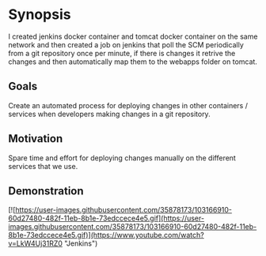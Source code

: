 # Synopsis

I created jenkins docker container and tomcat docker container on the same network and then created a job on jenkins that poll the SCM periodically from a git repository once per minute, if there is changes it retrive the changes and then automatically map them to the webapps folder on tomcat.

## Goals

Create an automated process for deploying changes in other containers / services when developers making changes in a git repository.

## Motivation

Spare time and effort for deploying changes manually on the different services that we use.

## Demonstration 

[![https://user-images.githubusercontent.com/35878173/103166910-60d27480-482f-11eb-8b1e-73edccece4e5.gif](https://user-images.githubusercontent.com/35878173/103166910-60d27480-482f-11eb-8b1e-73edccece4e5.gif)](https://www.youtube.com/watch?v=LkW4Uj31RZ0 "Jenkins")
